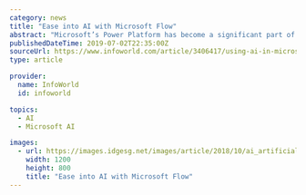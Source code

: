 ```yaml
---
category: news
title: "Ease into AI with Microsoft Flow"
abstract: "Microsoft’s Power Platform has become a significant part of its developer offering during the past few years. Perhaps best thought of as the modern equivalent of the 1990s client-server applications and tools like the original Visual Basic, the Power ..."
publishedDateTime: 2019-07-02T22:35:00Z
sourceUrl: https://www.infoworld.com/article/3406417/using-ai-in-microsoft-flow.html
type: article

provider:
  name: InfoWorld
  id: infoworld

topics:
  - AI
  - Microsoft AI

images:
  - url: https://images.idgesg.net/images/article/2018/10/ai_artificial-intelligence_circuit-board_circuitry_mother-board_nodes_computer-chips-100777423-large.3x2.jpg
    width: 1200
    height: 800
    title: "Ease into AI with Microsoft Flow"
---
```

